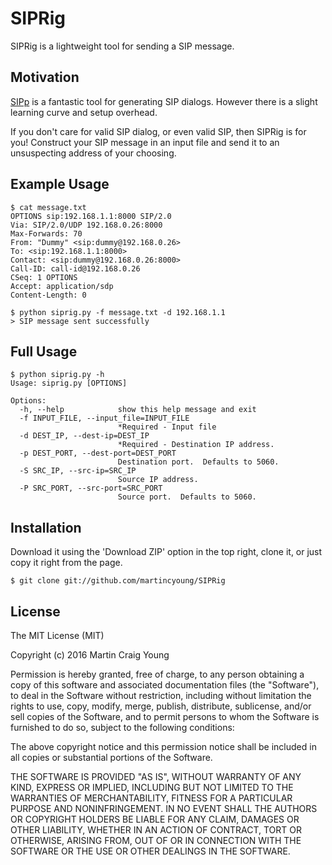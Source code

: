 # SIPRig

SIPRig is a lightweight tool for sending a SIP message.

## Motivation

[SIPp](http://sipp.sourceforge.net) is a fantastic tool for generating SIP dialogs.  However there is a slight learning curve and setup overhead.

If you don't care for valid SIP dialog, or even valid SIP, then SIPRig is for you!  Construct your SIP message in an input file and send it to an unsuspecting address of your choosing.

## Example Usage

    $ cat message.txt 
    OPTIONS sip:192.168.1.1:8000 SIP/2.0
    Via: SIP/2.0/UDP 192.168.0.26:8000
    Max-Forwards: 70
    From: "Dummy" <sip:dummy@192.168.0.26>
    To: <sip:192.168.1.1:8000>
    Contact: <sip:dummy@192.168.0.26:8000>
    Call-ID: call-id@192.168.0.26
    CSeq: 1 OPTIONS
    Accept: application/sdp
    Content-Length: 0

    $ python siprig.py -f message.txt -d 192.168.1.1
    > SIP message sent successfully

## Full Usage

    $ python siprig.py -h
    Usage: siprig.py [OPTIONS]

    Options:
      -h, --help            show this help message and exit
      -f INPUT_FILE, --input_file=INPUT_FILE
                            *Required - Input file
      -d DEST_IP, --dest-ip=DEST_IP
                            *Required - Destination IP address.
      -p DEST_PORT, --dest-port=DEST_PORT
                            Destination port.  Defaults to 5060.
      -S SRC_IP, --src-ip=SRC_IP
                            Source IP address.
      -P SRC_PORT, --src-port=SRC_PORT
                            Source port.  Defaults to 5060.

## Installation

Download it using the 'Download ZIP' option in the top right, clone it, or just copy it right from the page.

    $ git clone git://github.com/martincyoung/SIPRig

## License

The MIT License (MIT)

Copyright (c) 2016 Martin Craig Young

Permission is hereby granted, free of charge, to any person obtaining a copy
of this software and associated documentation files (the "Software"), to deal
in the Software without restriction, including without limitation the rights
to use, copy, modify, merge, publish, distribute, sublicense, and/or sell
copies of the Software, and to permit persons to whom the Software is
furnished to do so, subject to the following conditions:

The above copyright notice and this permission notice shall be included in all
copies or substantial portions of the Software.

THE SOFTWARE IS PROVIDED "AS IS", WITHOUT WARRANTY OF ANY KIND, EXPRESS OR
IMPLIED, INCLUDING BUT NOT LIMITED TO THE WARRANTIES OF MERCHANTABILITY,
FITNESS FOR A PARTICULAR PURPOSE AND NONINFRINGEMENT. IN NO EVENT SHALL THE
AUTHORS OR COPYRIGHT HOLDERS BE LIABLE FOR ANY CLAIM, DAMAGES OR OTHER
LIABILITY, WHETHER IN AN ACTION OF CONTRACT, TORT OR OTHERWISE, ARISING FROM,
OUT OF OR IN CONNECTION WITH THE SOFTWARE OR THE USE OR OTHER DEALINGS IN THE
SOFTWARE.

